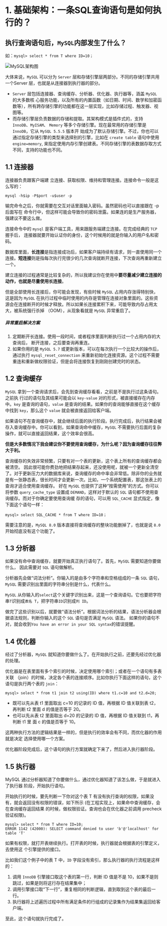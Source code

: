 #  1. 基础架构：一条SQL查询语句是如何执行的？

##  执行查询语句后，`MySQL`内部发生了什么？

如：`mysql> select * from T where ID=10；`

![MySQL架构图](https://gitee.com/AD-Gai-Code/pic-go/raw/master/202110280945284.png)

大体来说，`MySQL` 可以分为 `Server` 层和存储引擎层两部分。不同的存储引擎共用一个Server 层，也就是从连接器到执行器的部分。

* `Server` 层包括连接器、查询缓存、分析器、优化器、执行器等，涵盖 `MySQL` 的大多数核 心服务功能，以及所有的内置函数（如日期、时间、数学和加密函数等），所有跨存储引擎的功能都在这一层实现，比如存储过程、触发器、视图等。
* 而存储引擎层负责数据的存储和提取。其架构模式是插件式的，支持 `InnoDB`、`MyISAM`、 `Memory` 等多个存储引擎。现在最常用的存储引擎是 `InnoDB`，它从 `MySQL 5.5.5` 版本开 始成为了默认存储引擎。不过，你也可以通过指定存储引擎的类型来选择别的引擎，比如在 `create table` 语句中使用 `engine=memory`, 来指定使用内存引擎创建表。不同存储引擎的表数据存取方式不同，支持的功能也不同。

##  1.1 连接器

连接器负责跟客户端建 立连接、获取权限、维持和管理连接。连接命令一般是这么写的：

```mysql
mysql -h$ip -P$port -u$user -p
```

输完命令之后，你就需要在交互对话里面输入密码。虽然密码也可以直接跟在 -p 后面写在 命令行中，但这样可能会导致你的密码泄露。如果连的是生产服务器，强建议不要这么做。

连接命令中的 `mysql` 是客户端工具，用来跟服务端建立连接。在完成经典的 `TCP` 握手后， 连接器就要开始认证你的身份，这个时候用的就是你输入的用户名和密码。

数据库里面，**长连接**是指连接成功后，如果客户端持续有请求，则一直使用同一个连接。**短连接**则是指每次执行完很少的几次查询就断开连接，下次查询再重新建立一个。

建立连接的过程通常是比较复杂的，所以我建议你在使用中**要尽量减少建立连接的动作，也就是尽量使用长连接**。

但是全部使用长连接后，你可能会发现，有些时候 `MySQL` 占用内存涨得特别快，这是因为 `MySQL` 在执行过程中临时使用的内存是管理在连接对象里面的。这些资源会在连接断开的时候才释放。所以如果长连接累积下来，可能导致内存占用太大，被系统强行杀掉 （OOM），从现象看就是 `MySQL` 异常重启了。

#####  异常重启解决方案

1. 定期断开长连接。使用一段时间，或者程序里面判断执行过一个占用内存的大查询后， 断开连接，之后要查询再重连。 
2. 如果你用的是 `MySQL 5.7` 或更新版本，可以在每次执行一个比较大的操作后，通过执行 `mysql_reset_connection` 来重新初始化连接资源。这个过程不需要重连和重新做权限验证，但是会将连接恢复到刚刚创建完时的状态。

##  1.2 查询缓存

`MySQL` 拿到一个查询请求后，会先到查询缓存看看，之前是不是执行过这条语句。之前执 行过的语句及其结果可能会以 `key-value` 对的形式，被直接缓存在内存中。`key` 是查询的语句，`value` 是查询的结果。如果你的查询能够直接在这个缓存中找到 `key`，那么这个 `value` 就会被直接返回给客户端。

如果语句不在查询缓存中，就会继续后面的执行阶段。执行完成后，执行结果会被存入查询缓存中。你可以看到，如果查询命中缓存，`MySQL` 不需要执行后面的复杂操作，就可以直接返回结果，这个效率会很高。

**但是大多数情况下我会建议你不要使用查询缓存，为什么呢？因为查询缓存往往弊大于利。**

查询缓存的失效非常频繁，只要有对一个表的更新，这个表上所有的查询缓存都会被清空。 因此很可能你费劲地把结果存起来，还没使用呢，就被一个更新全清空了。对于更新压力大的数据库来说，查询缓存的命中率会非常低。除非你的业务就是有一张静态表，很长时间才会更新一次。比如，一个系统配置表，那这张表上的查询才适合使用查询缓存。 好在 `MySQL` 也提供了这种“按需使用”的方式。你可以将参数 `query_cache_type` 设置成 `DEMAND`，这样对于默认的 `SQL` 语句都不使用查询缓存。而对于你确定要使用查询缓 存的语句，可以用 `SQL_CACHE` 显式指定，像下面这个语句一样：

```mysql
mysql> select SQL_CACHE * from T where ID=10；
```

需要注意的是，`MySQL 8.0` 版本直接将查询缓存的整块功能删掉了，也就是说 `8.0` 开始彻底没有这个功能了。

##  1.3 分析器

如果没有命中查询缓存，就要开始真正执行语句了。首先，`MySQL` 需要知道你要做什么， 因此需要对 `SQL` 语句做解析。

分析器先会做“词法分析”。你输入的是由多个字符串和空格组成的一条 `SQL` 语句， `MySQL` 需要识别出里面的字符串分别是什么，代表什么。 

`MySQL` 从你输入的`select`这个关键字识别出来，这是一个查询语句。它也要把字符串`T`识别成`表名 T`，把字符串`ID`识别成`列 ID`。 

做完了这些识别以后，就要做“语法分析”。根据词法分析的结果，语法分析器会根据语法规则，判断你输入的这个 `SQL` 语句是否满足 `MySQL` 语法。 如果你的语句不对，就会收到`You have an error in your SQL syntax`的错误提醒。

##  1.4 优化器

经过了分析器，`MySQL` 就知道你要做什么了。在开始执行之前，还要先经过优化器的处理。 

优化器是在表里面有多个索引的时候，决定使用哪个索引；或者在一个语句有多表关联 （join）的时候，决定各个表的连接顺序。比如你执行下面这样的语句，这个语句是执行两个表的 `join`：

```mysql
mysql> select * from t1 join t2 using(ID) where t1.c=10 and t2.d=20;
```

* 既可以先从表 t1 里面取出 c=10 的记录的 ID 值，再根据 ID 值关联到表 t2，再判断 t2 里面 d 的值是否等于 20。 
* 也可以先从表 t2 里面取出 d=20 的记录的 ID 值，再根据 ID 值关联到 t1，再判断 t1 里 面 c 的值是否等于 10。

这两种执行方法的逻辑结果是一样的，但是执行的效率会有不同，而优化器的作用就是决定 选择使用哪一个方案。

优化器阶段完成后，这个语句的执行方案就确定下来了，然后进入执行器阶段。

##  1.5 执行器

MySQL 通过分析器知道了你要做什么，通过优化器知道了该怎么做，于是就进入了执行器 阶段，开始执行语句。 

开始执行的时候，要先判断一下你对这个表 T 有没有执行查询的权限，如果没有，就会返回没有权限的错误，如下所示 (在工程实现上，如果命中查询缓存，会在查询缓存返回结果 的时候，做权限验证。查询也会在优化器之前调用 precheck 验证权限)。

```mysql
mysql> select * from T where ID=10;
ERROR 1142 (42000): SELECT command denied to user 'b'@'localhost' for table 'T'
```

如果有权限，就打开表继续执行。打开表的时候，执行器就会根据表的引擎定义，去使用这 个引擎提供的接口。 

比如我们这个例子中的表 T 中，`ID` 字段没有索引，那么执行器的执行流程是这样的：

1. 调用 `InnoDB` 引擎接口取这个表的第一行，判断 ID 值是不是 10，如果不是则跳过，如果是则将这行存在结果集中； 
2. 调用引擎接口取“下一行”，重复相同的判断逻辑，直到取到这个表的最后一行。 
3. 执行器将上述遍历过程中所有满足条件的行组成的记录集作为结果集返回给客户端。 

至此，这个语句就执行完成了。
